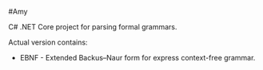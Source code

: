 #Amy

C# .NET Core project for parsing formal grammars.

Actual version contains:

- EBNF - Extended Backus–Naur form for express context-free grammar.

